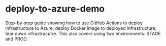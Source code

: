 # deploy-to-azure-demo
Step-by-step guide showing how to use GitHub Actions to deploy infrastructure to Azure; deploy Docker image to deployed infrastructure; tear down infrastrucutre.  This also covers using two environments: STAGE and PROD.
